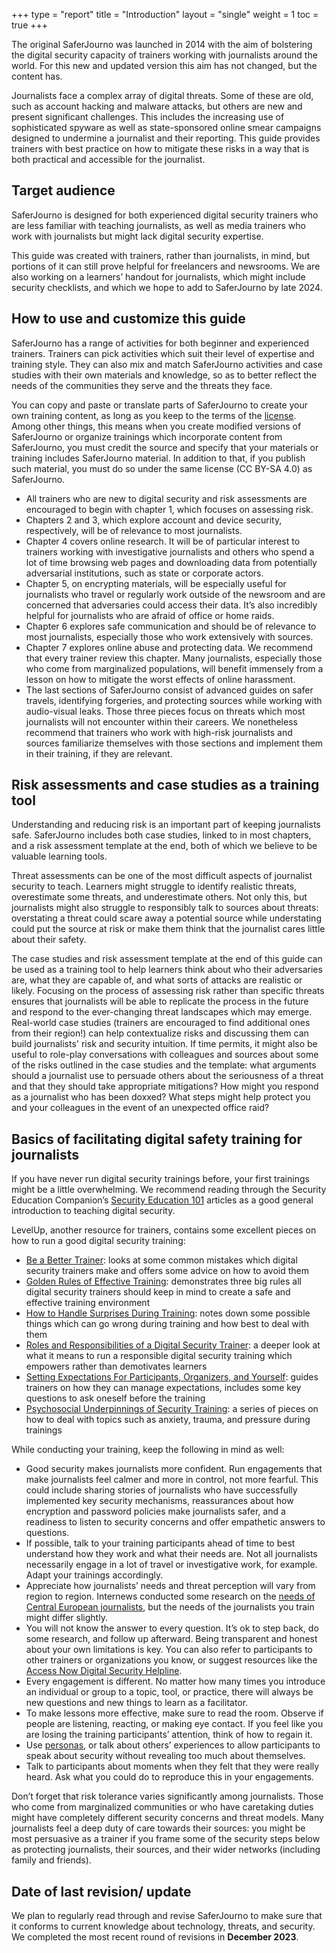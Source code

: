 +++
type = "report"
title = "Introduction"
layout = "single"
weight = 1
toc = true
+++


The original SaferJourno was launched in 2014 with the aim of bolstering the digital security capacity of trainers working with journalists around the world. For this new and updated version this aim has not changed, but the content has.

Journalists face a complex array of digital threats. Some of these are old, such as account hacking and malware attacks, but others are new and present significant challenges. This includes the increasing use of sophisticated spyware as well as state-sponsored online smear campaigns designed to undermine a journalist and their reporting. This guide provides trainers with best practice on how to mitigate these risks in a way that is both practical and accessible for the journalist.

## Target audience

SaferJourno is designed for both experienced digital security trainers who are less familiar with teaching journalists, as well as media trainers who work with journalists but might lack digital security expertise.

This guide was created with trainers, rather than journalists, in mind, but portions of it can still prove helpful for freelancers and newsrooms. We are also working on a learners’ handout for journalists, which might include security checklists, and which we hope to add to SaferJourno by late 2024.

## How to use and customize this guide

SaferJourno has a range of activities for both beginner and experienced trainers. Trainers can pick activities which suit their level of expertise and training style. They can also mix and match SaferJourno activities and case studies with their own materials and knowledge, so as to better reflect the needs of the communities they serve and the threats they face.

You can copy and paste or translate parts of SaferJourno to create your own training content, as long as you keep to the terms of the [license](https://creativecommons.org/licenses/by-sa/4.0/). Among other things, this means when you create modified versions of SaferJourno or organize trainings which incorporate content from SaferJourno, you must credit the source and specify that your materials or training includes SaferJourno material. In addition to that, if you publish such material, you must do so under the same license (CC BY-SA 4.0) as SaferJourno.

- All trainers who are new to digital security and risk assessments are encouraged to begin with chapter 1, which focuses on assessing risk.
- Chapters 2 and 3, which explore account and device security, respectively, will be of relevance to most journalists.
- Chapter 4 covers online research. It will be of particular interest to trainers working with investigative journalists and others who spend a lot of time browsing web pages and downloading data from potentially adversarial institutions, such as state or corporate actors.
- Chapter 5, on encrypting materials, will be especially useful for journalists who travel or regularly work outside of the newsroom and are concerned that adversaries could access their data. It’s also incredibly helpful for journalists who are afraid of office or home raids.
- Chapter 6 explores safe communication and should be of relevance to most journalists, especially those who work extensively with sources.
- Chapter 7 explores online abuse and protecting data. We recommend that every trainer review this chapter. Many journalists, especially those who come from marginalized populations, will benefit immensely from a lesson on how to mitigate the worst effects of online harassment.
- The last sections of SaferJourno consist of advanced guides on safer travels, identifying forgeries, and protecting sources while working with audio-visual leaks. Those three pieces focus on threats which most journalists will not encounter within their careers. We nonetheless recommend that trainers who work with high-risk journalists and sources familiarize themselves with those sections and implement them in their training, if they are relevant.

## Risk assessments and case studies as a training tool

Understanding and reducing risk is an important part of keeping journalists safe. SaferJourno includes both case studies, linked to in most chapters, and a risk assessment template at the end, both of which we believe to be valuable learning tools.

Threat assessments can be one of the most difficult aspects of journalist security to teach. Learners might struggle to identify realistic threats, overestimate some threats, and underestimate others. Not only this, but journalists might also struggle to responsibly talk to sources about threats: overstating a threat could scare away a potential source while understating could put the source at risk or make them think that the journalist cares little about their safety.

The case studies and risk assessment template at the end of this guide can be used as a training tool to help learners think about who their adversaries are, what they are capable of, and what sorts of attacks are realistic or likely. Focusing on the process of assessing risk rather than specific threats ensures that journalists will be able to replicate the process in the future and respond to the ever-changing threat landscapes which may emerge. Real-world case studies (trainers are encouraged to find additional ones from their region!) can help contextualize risks and discussing them can build journalists' risk and security intuition. If time permits, it might also be useful to role-play conversations with colleagues and sources about some of the risks outlined in the case studies and the template: what arguments should a journalist use to persuade others about the seriousness of a threat and that they should take appropriate mitigations? How might you respond as a journalist who has been doxxed? What steps might help protect you and your colleagues in the event of an unexpected office raid?

## Basics of facilitating digital safety training for journalists

If you have never run digital security trainings before, your first trainings might be a little overwhelming. We recommend reading through the Security Education Companion’s [Security Education 101](https://www.securityeducationcompanion.org/articles) articles as a good general introduction to teaching digital security.

LevelUp, another resource for trainers, contains some excellent pieces on how to run a good digital security training:
- [Be a Better Trainer](https://level-up.cc/you-the-trainer/be-a-better-trainer/): looks at some common mistakes which digital security trainers make and offers some advice on how to avoid them
- [Golden Rules of Effective Training](https://level-up.cc/you-the-trainer/golden-rules-of-effective-training/): demonstrates three big rules all digital security trainers should keep in mind to create a safe and effective training environment
- [How to Handle Surprises During Training](https://level-up.cc/you-the-trainer/how-to-handle-surprises-during-training/): notes down some possible things which can go wrong during training and how best to deal with them
- [Roles and Responsibilities of a Digital Security Trainer](https://level-up.cc/you-the-trainer/roles-and-responsibilities-of-a-digital-security-trainer/): a deeper look at what it means to run a responsible digital security training which empowers rather than demotivates learners
- [Setting Expectations For Participants, Organizers, and Yourself](https://level-up.cc/you-the-trainer/setting-expectations-for-participants-organizers-and-yourself/): guides trainers on how they can manage expectations, includes some key questions to ask oneself before the training
- [Psychosocial Underpinnings of Security Training](https://level-up.cc/before-an-event/psychosocial-underpinnings-of-security-training/): a series of pieces on how to deal with topics such as anxiety, trauma, and pressure during trainings


While conducting your training, keep the following in mind as well: 
- Good security makes journalists more confident. Run engagements that make journalists feel calmer and more in control, not more fearful. This could include sharing stories of journalists who have successfully implemented key security mechanisms, reassurances about how encryption and password policies make journalists safer, and a readiness to listen to security concerns and offer empathetic answers to questions.
- If possible, talk to your training participants ahead of time to best understand how they work and what their needs are. Not all journalists necessarily engage in a lot of travel or investigative work, for example. Adapt your trainings accordingly.
- Appreciate how journalists’ needs and threat perception will vary from region to region. Internews conducted some research on the [needs of Central European journalists](https://internews.org/blog/charting-the-security-needs-of-central-european-journalists/), but the needs of the journalists you train might differ slightly.
- You will not know the answer to every question. It’s ok to step back, do some research, and follow up afterward. Being transparent and honest about your own limitations is key. You can also refer to participants to other trainers or organizations you know, or suggest resources like the [Access Now Digital Security Helpline](https://www.accessnow.org/help/).
- Every engagement is different. No matter how many times you introduce an individual or group to a topic, tool, or practice, there will always be new questions and new things to learn as a facilitator.
- To make lessons more effective, make sure to read the room. Observe if people are listening, reacting, or making eye contact. If you feel like you are losing the training participants’ attention, think of how to regain it.
- Use [personas](https://usable.tools/blog/2019-09-13-usable-personas/), or talk about others’ experiences to allow participants to speak about security without revealing too much about themselves.
- Talk to participants about moments when they felt that they were really heard. Ask what you could do to reproduce this in your engagements.

Don’t forget that risk tolerance varies significantly among journalists. Those who come from marginalized communities or who have caretaking duties might have completely different security concerns and threat models. Many journalists feel a deep duty of care towards their sources: you might be most persuasive as a trainer if you frame some of the security steps below as protecting journalists, their sources, and their wider networks (including family and friends).

## Date of last revision/ update

We plan to regularly read through and revise SaferJourno to make sure that it conforms to current knowledge about technology, threats, and security. We completed the most recent round of revisions in **December 2023**.
